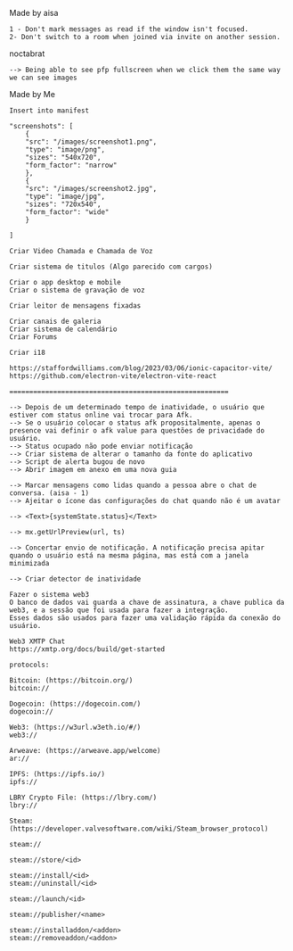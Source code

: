 Made by aisa

    1 - Don't mark messages as read if the window isn't focused.
    2- Don't switch to a room when joined via invite on another session.

noctabrat

    --> Being able to see pfp fullscreen when we click them the same way we can see images

Made by Me

    Insert into manifest

    "screenshots": [
        {
        "src": "/images/screenshot1.png",
        "type": "image/png",
        "sizes": "540x720",
        "form_factor": "narrow"
        },
        {
        "src": "/images/screenshot2.jpg",
        "type": "image/jpg",
        "sizes": "720x540",
        "form_factor": "wide"
        }

    ]

    Criar Video Chamada e Chamada de Voz

    Criar sistema de titulos (Algo parecido com cargos)

    Criar o app desktop e mobile
    Criar o sistema de gravação de voz

    Criar leitor de mensagens fixadas

    Criar canais de galeria
    Criar sistema de calendário
    Criar Forums

    Criar i18

    https://staffordwilliams.com/blog/2023/03/06/ionic-capacitor-vite/
    https://github.com/electron-vite/electron-vite-react

    =======================================================

    --> Depois de um determinado tempo de inatividade, o usuário que estiver com status online vai trocar para Afk.
    --> Se o usuário colocar o status afk propositalmente, apenas o presence vai definir o afk value para questões de privacidade do usuário.
    --> Status ocupado não pode enviar notificação
    --> Criar sistema de alterar o tamanho da fonte do aplicativo
    --> Script de alerta bugou de novo
    --> Abrir imagem em anexo em uma nova guia

    --> Marcar mensagens como lidas quando a pessoa abre o chat de conversa. (aisa - 1)
    --> Ajeitar o ícone das configurações do chat quando não é um avatar

    --> <Text>{systemState.status}</Text>

    --> mx.getUrlPreview(url, ts)

    --> Concertar envio de notificação. A notificação precisa apitar quando o usuário está na mesma página, mas está com a janela minimizada

    --> Criar detector de inatividade

    Fazer o sistema web3
    O banco de dados vai guarda a chave de assinatura, a chave publica da web3, e a sessão que foi usada para fazer a integração.
    Esses dados são usados para fazer uma validação rápida da conexão do usuário.

    Web3 XMTP Chat
    https://xmtp.org/docs/build/get-started

    protocols:

    Bitcoin: (https://bitcoin.org/)
    bitcoin://

    Dogecoin: (https://dogecoin.com/)
    dogecoin://

    Web3: (https://w3url.w3eth.io/#/)
    web3://

    Arweave: (https://arweave.app/welcome)
    ar://

    IPFS: (https://ipfs.io/)
    ipfs://

    LBRY Crypto File: (https://lbry.com/)
    lbry://

    Steam: (https://developer.valvesoftware.com/wiki/Steam_browser_protocol)

    steam://

    steam://store/<id>

    steam://install/<id>
    steam://uninstall/<id>

    steam://launch/<id>

    steam://publisher/<name>

    steam://installaddon/<addon>
    steam://removeaddon/<addon>

